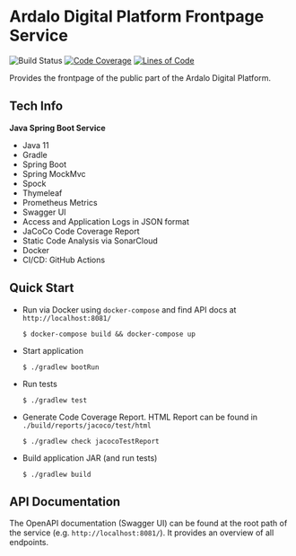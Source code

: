 # Ardalo Digital Platform Frontpage Service
![Build Status](https://github.com/ardalo/frontpage-service/workflows/Build/badge.svg)
[![Code Coverage](https://sonarcloud.io/api/project_badges/measure?project=ardalo_frontpage-service&metric=coverage)](https://sonarcloud.io/dashboard?id=ardalo_frontpage-service)
[![Lines of Code](https://sonarcloud.io/api/project_badges/measure?project=ardalo_frontpage-service&metric=ncloc)](https://sonarcloud.io/dashboard?id=ardalo_frontpage-service)

Provides the frontpage of the public part of the Ardalo Digital Platform.

## Tech Info
__Java Spring Boot Service__
* Java 11
* Gradle
* Spring Boot
* Spring MockMvc
* Spock
* Thymeleaf
* Prometheus Metrics
* Swagger UI
* Access and Application Logs in JSON format
* JaCoCo Code Coverage Report
* Static Code Analysis via SonarCloud
* Docker
* CI/CD: GitHub Actions

## Quick Start
* Run via Docker using `docker-compose` and find API docs at `http://localhost:8081/`
  ```console
  $ docker-compose build && docker-compose up
  ```
* Start application
  ```console
  $ ./gradlew bootRun
  ```
* Run tests
  ```console
  $ ./gradlew test
  ```
* Generate Code Coverage Report. HTML Report can be found in `./build/reports/jacoco/test/html`
  ```console
  $ ./gradlew check jacocoTestReport
  ```
* Build application JAR (and run tests)
  ```console
  $ ./gradlew build
  ```

## API Documentation
The OpenAPI documentation (Swagger UI) can be found at the root path of the service (e.g. `http://localhost:8081/`).
It provides an overview of all endpoints.
